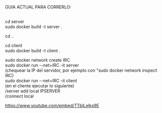 GUIA ACTUAL PARA CORRERLO:<br/>
<br/>

cd server<br/>
sudo docker build -t server .<br/>

cd ..<br/>

cd client<br/>
sudo docker build -t client .<br/>

sudo docker network create IRC<br/>
sudo docker run --net=IRC -it server<br/>
(chequear la IP del servidor, por ejemplo con "sudo docker network inspect IRC)<br/>
sudo docker run --net=IRC -it client<br/>
(en el cliente ejecutar lo siguiente)<br/>
/server add local IPSERVER<br/>
/connect local<br/>

https://www.youtube.com/embed/TTblLelks9E
